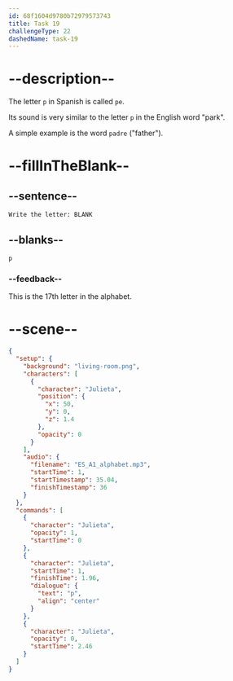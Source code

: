 ```yaml
---
id: 68f1604d9780b72979573743
title: Task 19
challengeType: 22
dashedName: task-19
---
```


<!-- (Audio) Julieta: p -->

# --description--

The letter `p` in Spanish is called `pe`.

Its sound is very similar to the letter `p` in the English word "park".

A simple example is the word `padre` ("father").

# --fillInTheBlank--

## --sentence--

`Write the letter: BLANK`

## --blanks--

`p`

### --feedback--

This is the 17th letter in the alphabet.

# --scene--

```json
{
  "setup": {
    "background": "living-room.png",
    "characters": [
      {
        "character": "Julieta",
        "position": {
          "x": 50,
          "y": 0,
          "z": 1.4
        },
        "opacity": 0
      }
    ],
    "audio": {
      "filename": "ES_A1_alphabet.mp3",
      "startTime": 1,
      "startTimestamp": 35.04,
      "finishTimestamp": 36
    }
  },
  "commands": [
    {
      "character": "Julieta",
      "opacity": 1,
      "startTime": 0
    },
    {
      "character": "Julieta",
      "startTime": 1,
      "finishTime": 1.96,
      "dialogue": {
        "text": "p",
        "align": "center"
      }
    },
    {
      "character": "Julieta",
      "opacity": 0,
      "startTime": 2.46
    }
  ]
}
```
